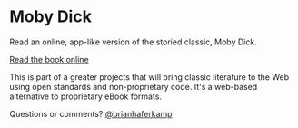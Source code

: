 # Moby Dick

Read an online, app-like version of the storied classic, Moby Dick.

[Read the book online](https://brianhaferkamp.github.io/mobydick)

This is part of a greater projects that will bring classic literature to the Web using open standards and non-proprietary code. It's a web-based alternative to proprietary eBook formats.

Questions or comments? 
[@brianhaferkamp](https://twitter.com/BrianHaferkamp)
